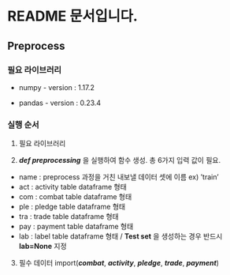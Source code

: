 
# README 문서입니다. 

## **Preprocess**

### 필요 라이브러리

* numpy - version : 1.17.2
  
* pandas - version : 0.23.4

### 실행 순서

1. 필요 라이브러리 

2. ***def preprocessing*** 을 실행하여 함수 생성. 총 6가지 입력 값이 필요.
 * name : preprocess 과정을 거친 내보낼 데이터 셋에 이름 ex) ’train’
 * act : activity table dataframe 형태
 * com : combat table dataframe 형태
 * ple : pledge table dataframe 형태
 * tra : trade table dataframe 형태
 * pay : payment table dataframe 형태
 * lab : label table dataframe 형태 / **Test set** 을 생성하는 경우 반드시 **lab=None** 지정
 
3. 필수 데이터 import(***combat***, ***activity***, ***pledge***, ***trade***, ***payment***)

